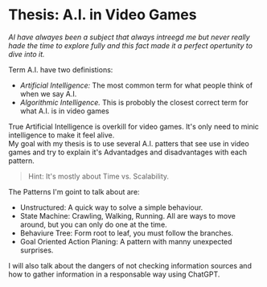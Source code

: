 <h1> Thesis: A.I. in Video Games </h1>
      <p> 
        <em> AI have alwayes been a subject that always intreegd me but never really hade the time to explore fully and this fact made it a perfect opertunity to dive into it.</em>
      </p>
      <p> Term A.I. have two definistions: </p>
        <ul>
          <li> <em> Artificial Intelligence: </em> The most common term for what people think of when we say A.I. </li>
          <li> <em> Algorithmic Intelligence.</em> This is probobly the closest correct term for what A.I. is in video games  </em> </li>
        </ul>
      <p> True Artificial Intelligence is overkill for video games. It's only need to minic intelligence to make it feel alive. <br>
        My goal with my thesis is to use several A.I. patters that see use in video games and try to explain it's Advantadges and disadvantages with each pattern. 
      </p>
      <blockquote>
            <p> Hint: It's mostly about Time vs. Scalability.  </p>
      </blockquote>
      <p> The Patterns I'm goint to talk about are: </p>
      <ul>
            <li> Unstructured: A quick way to solve a simple behaviour. </li>
            <li> State Machine: Crawling, Walking, Running. All are ways to move around, but you can only do one at the time. </li>
            <li> Behaviure Tree: Form root to leaf, you must follow the branches. </li>
            <li> Goal Oriented Action Planing: A pattern with manny unexpected surprises. </li>
      </ul>
      <p> I will also talk about the dangers of not checking information sources and how to gather information in a responsable way using ChatGPT. </p> 
    <br>
    <br>
  
